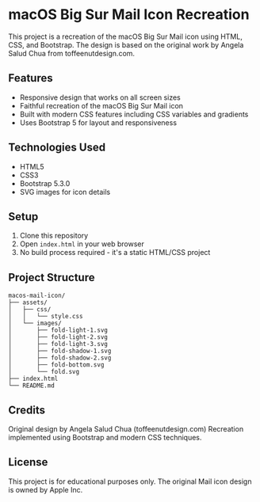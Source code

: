 # macOS Big Sur Mail Icon Recreation

This project is a recreation of the macOS Big Sur Mail icon using HTML, CSS, and Bootstrap. The design is based on the original work by Angela Salud Chua from toffeenutdesign.com.

## Features

- Responsive design that works on all screen sizes
- Faithful recreation of the macOS Big Sur Mail icon
- Built with modern CSS features including CSS variables and gradients
- Uses Bootstrap 5 for layout and responsiveness

## Technologies Used

- HTML5
- CSS3
- Bootstrap 5.3.0
- SVG images for icon details

## Setup

1. Clone this repository
2. Open `index.html` in your web browser
3. No build process required - it's a static HTML/CSS project

## Project Structure

```
macos-mail-icon/
├── assets/
│   ├── css/
│   │   └── style.css
│   └── images/
│       ├── fold-light-1.svg
│       ├── fold-light-2.svg
│       ├── fold-light-3.svg
│       ├── fold-shadow-1.svg
│       ├── fold-shadow-2.svg
│       ├── fold-bottom.svg
│       └── fold.svg
├── index.html
└── README.md
```

## Credits

Original design by Angela Salud Chua (toffeenutdesign.com)
Recreation implemented using Bootstrap and modern CSS techniques.

## License

This project is for educational purposes only. The original Mail icon design is owned by Apple Inc. 